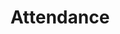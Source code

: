 ---
title: "Attendance"
workflowContent: [
        {
          i: "0",
          image: "/image/parents-can-apply-for-leave.png",
          alternateText: "Parents can apply for leave",
          heading: "Parents can apply for leave"
        },
        {
          i: "1",
          image: "/image/leave-approval-by-admin.png",
          alternateText: "Leave approval by admin",
          heading: "Leave approval by admin"
        },
        {
          i: "2",
          "image":"/image/teacher-takes-attendance.png",
          "alternateText":"Teacher takes attendance",
          "heading":"Teacher takes attendance"
        },
        {
          i: "3",
          image: "/image/notification-to-parents-on-app.png",
          alternateText: "Notification to parents on app",
          heading: "Notification to parents on app"
        },
        {
          i: "end",
          image: "/image/reports-for-school-admin.png",
          alternateText: "Reports for school admin",
          heading: "Reports for school admin"
        }
      ]
typeOfPage: "workflow"
series: "workflow"
weight:
draft: false
---